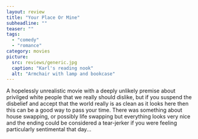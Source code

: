 ```yaml
---
layout: review
title: "Your Place Or Mine"
subheadline: ""
teaser: ""
tags:
  - "comedy"
  - "romance"
category: movies
picture:
  src: reviews/generic.jpg
  caption: "Karl's reading nook"
  alt: "Armchair with lamp and bookcase"
---
```


A hopelessly unrealistic movie with a deeply unlikely premise about privilged white people that we really should dislike,
but if you suspend the disbelief and accept that the world really
is as clean as it looks here then this can be a good way to pass your
time. There was something about house swapping, or possibly life swapping
but everything looks very nice and the ending could be considered a
tear-jerker if you were feeling particularly sentimental that day...

